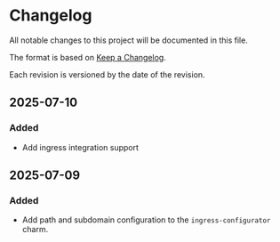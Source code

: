 # Changelog

All notable changes to this project will be documented in this file.

The format is based on [Keep a Changelog](https://keepachangelog.com/en/1.1.0/).

Each revision is versioned by the date of the revision.

## 2025-07-10

### Added 

- Add ingress integration support


## 2025-07-09

### Added 

- Add path and subdomain configuration to the `ingress-configurator` charm.
